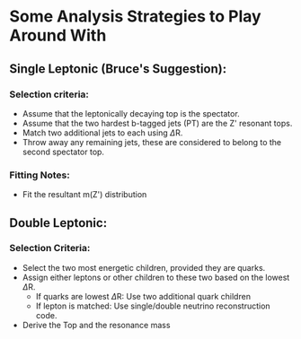 # Some Analysis Strategies to Play Around With
## Single Leptonic (Bruce's Suggestion):
### Selection criteria:
- Assume that the leptonically decaying top is the spectator.
- Assume that the two hardest b-tagged jets (PT) are the Z' resonant tops.
- Match two additional jets to each using $\Delta$R.
- Throw away any remaining jets, these are considered to belong to the second spectator top.

### Fitting Notes:
- Fit the resultant m(Z') distribution

## Double Leptonic:
### Selection Criteria:
- Select the two most energetic children, provided they are quarks.
- Assign either leptons or other children to these two based on the lowest $\Delta$R. 
    - If quarks are lowest $\Delta$R: Use two additional quark children 
    - If lepton is matched: Use single/double neutrino reconstruction code.
- Derive the Top and the resonance mass
